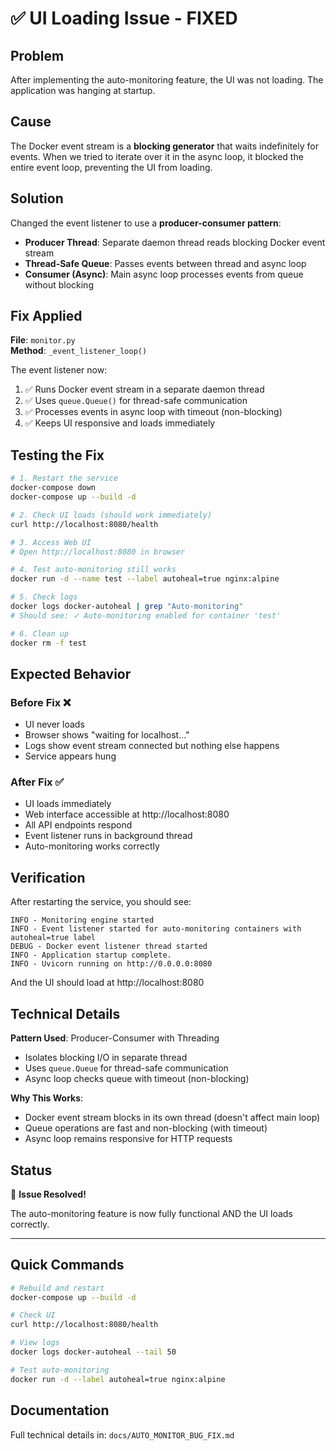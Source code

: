 # ✅ UI Loading Issue - FIXED

## Problem
After implementing the auto-monitoring feature, the UI was not loading. The application was hanging at startup.

## Cause
The Docker event stream is a **blocking generator** that waits indefinitely for events. When we tried to iterate over it in the async loop, it blocked the entire event loop, preventing the UI from loading.

## Solution
Changed the event listener to use a **producer-consumer pattern**:
- **Producer Thread**: Separate daemon thread reads blocking Docker event stream
- **Thread-Safe Queue**: Passes events between thread and async loop
- **Consumer (Async)**: Main async loop processes events from queue without blocking

## Fix Applied

**File**: `monitor.py`  
**Method**: `_event_listener_loop()`

The event listener now:
1. ✅ Runs Docker event stream in a separate daemon thread
2. ✅ Uses `queue.Queue()` for thread-safe communication
3. ✅ Processes events in async loop with timeout (non-blocking)
4. ✅ Keeps UI responsive and loads immediately

## Testing the Fix

```bash
# 1. Restart the service
docker-compose down
docker-compose up --build -d

# 2. Check UI loads (should work immediately)
curl http://localhost:8080/health

# 3. Access Web UI
# Open http://localhost:8080 in browser

# 4. Test auto-monitoring still works
docker run -d --name test --label autoheal=true nginx:alpine

# 5. Check logs
docker logs docker-autoheal | grep "Auto-monitoring"
# Should see: ✓ Auto-monitoring enabled for container 'test'

# 6. Clean up
docker rm -f test
```

## Expected Behavior

### Before Fix ❌
- UI never loads
- Browser shows "waiting for localhost..."
- Logs show event stream connected but nothing else happens
- Service appears hung

### After Fix ✅
- UI loads immediately
- Web interface accessible at http://localhost:8080
- All API endpoints respond
- Event listener runs in background thread
- Auto-monitoring works correctly

## Verification

After restarting the service, you should see:

```
INFO - Monitoring engine started
INFO - Event listener started for auto-monitoring containers with autoheal=true label
DEBUG - Docker event listener thread started
INFO - Application startup complete.
INFO - Uvicorn running on http://0.0.0.0:8080
```

And the UI should load at http://localhost:8080

## Technical Details

**Pattern Used**: Producer-Consumer with Threading
- Isolates blocking I/O in separate thread
- Uses `queue.Queue` for thread-safe communication
- Async loop checks queue with timeout (non-blocking)

**Why This Works**:
- Docker event stream blocks in its own thread (doesn't affect main loop)
- Queue operations are fast and non-blocking (with timeout)
- Async loop remains responsive for HTTP requests

## Status

🎉 **Issue Resolved!**

The auto-monitoring feature is now fully functional AND the UI loads correctly.

---

## Quick Commands

```bash
# Rebuild and restart
docker-compose up --build -d

# Check UI
curl http://localhost:8080/health

# View logs
docker logs docker-autoheal --tail 50

# Test auto-monitoring
docker run -d --label autoheal=true nginx:alpine
```

## Documentation

Full technical details in: `docs/AUTO_MONITOR_BUG_FIX.md`

